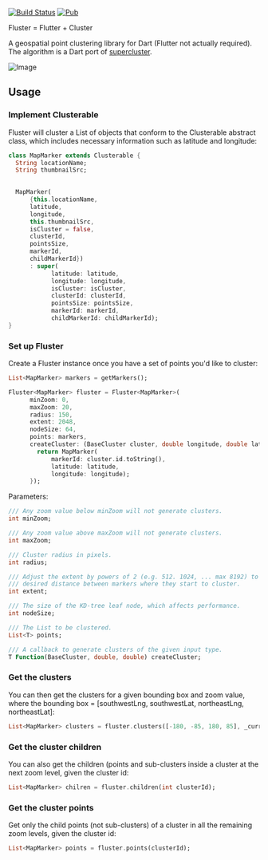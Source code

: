 [![Build Status](https://travis-ci.com/alfonsocejudo/fluster.svg?branch=master)](https://travis-ci.com/alfonsocejudo/fluster)
[![Pub](https://img.shields.io/pub/v/fluster.svg)](https://pub.dev/packages/fluster)

Fluster = Flutter + Cluster

A geospatial point clustering library for Dart (Flutter not actually required).
The algorithm is a Dart port of [supercluster](https://github.com/mapbox/supercluster).

![Image](fluster.gif?raw=true)

## Usage

### Implement Clusterable

Fluster will cluster a List of objects that conform to the Clusterable abstract
class, which includes necessary information such as latitude and longitude:

```dart
class MapMarker extends Clusterable {
  String locationName;
  String thumbnailSrc;
  

  MapMarker(
      {this.locationName,
      latitude,
      longitude,
      this.thumbnailSrc,
      isCluster = false,
      clusterId,
      pointsSize,
      markerId,
      childMarkerId})
      : super(
            latitude: latitude,
            longitude: longitude,
            isCluster: isCluster,
            clusterId: clusterId,
            pointsSize: pointsSize,
            markerId: markerId,
            childMarkerId: childMarkerId);
}
```

### Set up Fluster

Create a Fluster instance once you have a set of points you'd like to cluster:

```dart
List<MapMarker> markers = getMarkers();

Fluster<MapMarker> fluster = Fluster<MapMarker>(
      minZoom: 0,
      maxZoom: 20,
      radius: 150,
      extent: 2048,
      nodeSize: 64,
      points: markers,
      createCluster: (BaseCluster cluster, double longitude, double latitude) {
        return MapMarker(
            markerId: cluster.id.toString(),
            latitude: latitude,
            longitude: longitude);
      });
```

Parameters:

```dart
/// Any zoom value below minZoom will not generate clusters.
int minZoom;

/// Any zoom value above maxZoom will not generate clusters.
int maxZoom;

/// Cluster radius in pixels.
int radius;

/// Adjust the extent by powers of 2 (e.g. 512. 1024, ... max 8192) to get the
/// desired distance between markers where they start to cluster.
int extent;

/// The size of the KD-tree leaf node, which affects performance.
int nodeSize;

/// The List to be clustered.
List<T> points;

/// A callback to generate clusters of the given input type.
T Function(BaseCluster, double, double) createCluster;
```

### Get the clusters

You can then get the clusters for a given bounding box and zoom value, where the
bounding box = [southwestLng, southwestLat, northeastLng, northeastLat]:

```dart
List<MapMarker> clusters = fluster.clusters([-180, -85, 180, 85], _currentZoom);
```

### Get the cluster children

You can also get the children (points and sub-clusters inside a cluster at the
next zoom level, given the cluster id:

```dart
List<MapMarker> chilren = fluster.children(int clusterId);
```

### Get the cluster points

Get only the child points (not sub-clusters) of a cluster in all the remaining
zoom levels, given the cluster id:

```dart
List<MapMarker> points = fluster.points(clusterId);
```
